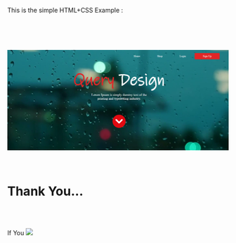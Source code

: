 <p>This is the simple HTML+CSS Example : </p>
<br>
<br>
<br>
<br>
<img src="image/sample.png">
</img>
<br>
<br>
<br>
<h1>Thank You... </h1>
<br><br>
<p> If You <img src="image/herat.png> </img> this Repo please give a <img src="image/star.png"></img></p>
<br>
